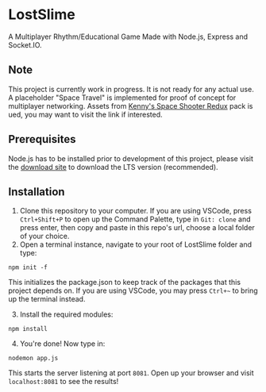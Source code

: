 # LostSlime
A Multiplayer Rhythm/Educational Game Made with Node.js, Express and Socket.IO.

## Note
This project is currently work in progress. It is not ready for any actual use. A placeholder "Space Travel" is implemented for proof of concept for multiplayer networking. Assets from [Kenny's Space Shooter Redux](https://kenney.nl/assets/space-shooter-redux) pack is ued, you may want to visit the link if interested.

## Prerequisites
Node.js has to be installed prior to development of this project, please visit the [download site](https://nodejs.org/en/) to download the LTS version (recommended).

## Installation
1. Clone this repository to your computer. If you are using VSCode, press ```Ctrl+Shift+P``` to open up the Command Palette, type in ```Git: clone``` and press enter, then copy and paste in this repo's url, choose a local folder of your choice.
2. Open a terminal instance, navigate to your root of LostSlime folder and type:
~~~
npm init -f
~~~
  This initializes the package.json to keep track of the packages that this project depends on. If you are using VSCode, you may press ``Ctrl+~`` to bring up the terminal instead.
 
3. Install the required modules:
~~~
npm install
~~~
4. You're done! Now type in:
~~~
nodemon app.js
~~~
This starts the server listening at port ```8081```. Open up your browser and visit ```localhost:8081``` to see the results!
